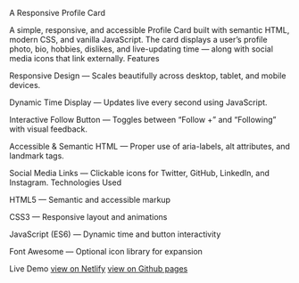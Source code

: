 A Responsive Profile Card

A simple, responsive, and accessible Profile Card built with semantic HTML, modern CSS, and vanilla JavaScript.
The card displays a user’s profile photo, bio, hobbies, dislikes, and live-updating time — along with social media icons that link externally.
Features

Responsive Design — Scales beautifully across desktop, tablet, and mobile devices.

Dynamic Time Display — Updates live every second using JavaScript.

Interactive Follow Button — Toggles between “Follow +” and “Following” with visual feedback.

Accessible & Semantic HTML — Proper use of aria-labels, alt attributes, and landmark tags.

Social Media Links — Clickable icons for Twitter, GitHub, LinkedIn, and Instagram.
Technologies Used

HTML5 — Semantic and accessible markup

CSS3 — Responsive layout and animations

JavaScript (ES6) — Dynamic time and button interactivity

Font Awesome — Optional icon library for expansion

Live Demo
[view on Netlify](https://arondiprofilecard.netlify.app/)
[view on Github pages](https://github.com/arondi-12/profile-card)
